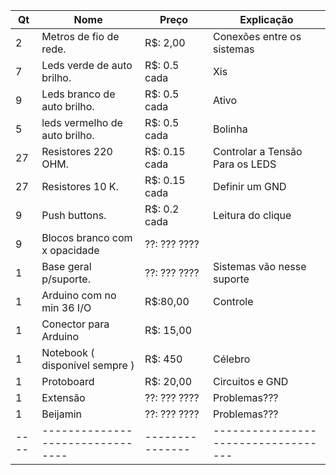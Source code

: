 | Qt |           Nome                 |    Preço      |         Explicação                |
|----|--------------------------------|---------------|-----------------------------------|
| 2  | Metros de fio de rede.         | R$: 2,00      | Conexões entre os sistemas        |
| 7  | Leds verde de auto brilho.     | R$: 0.5 cada  | Xis                               |
| 9  | Leds branco de auto brilho.    | R$: 0.5 cada  | Ativo                             |
| 5  | leds vermelho de auto brilho.  | R$: 0.5 cada  | Bolinha                           |
| 27 | Resistores 220 OHM.            | R$: 0.15 cada | Controlar a Tensão Para os LEDS   |
| 27 | Resistores 10 K.               | R$: 0.15 cada | Definir um GND                    | 
| 9  | Push buttons.                  | R$: 0.2 cada  | Leitura do clique                 |
| 9  | Blocos branco com x opacidade  | ??: ??? ????  |                                   |
| 1  | Base geral p/suporte.          | ??: ??? ????  | Sistemas vão nesse suporte        |
| 1  | Arduino com no min 36 I/O      | R$:80,00      | Controle                          |
| 1  | Conector para Arduino          | R$: 15,00     |                                   |
| 1  | Notebook ( disponível sempre ) | R$: 450       | Célebro                           |
| 1  | Protoboard                     | R$: 20,00     | Circuitos e GND                   |
| 1  | Extensão                       | ??: ??? ????  | Problemas???                      |
| 1  | Beijamin                       | ??: ??? ????  | Problemas???                      |
|----|--------------------------------|---------------|-----------------------------------|
